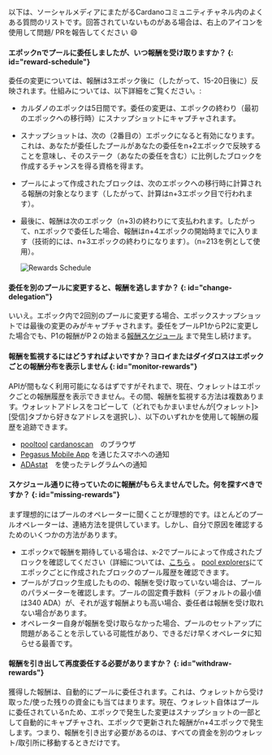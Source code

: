 以下は、ソーシャルメディアにまたがるCardanoコミュニティチャネル内のよくある質問のリストです。回答されていないものがある場合は、右上のアイコンを使用して問題/ PRを報告してください :smile:

#### エポックnでプールに委任しましたが、いつ報酬を受け取りますか？ {: id="reward-schedule"}
委任の変更については、報酬は3エポック後に（したがって、15-20日後に）反映されます。仕組みについては、以下詳細をご覧ください。:
- カルダノのエポックは5日間です。委任の変更は、エポックの終わり（最初のエポックへの移行時）にスナップショットにキャプチャされます。
- スナップショットは、次の（2番目の）エポックになると有効になります。これは、あなたが委任したプールがあなたの委任をn+2エポックで反映することを意味し、そのステーク（あなたの委任を含む）に比例したブロックを作成するチャンスを得る資格を得ます。
- プールによって作成されたブロックは、次のエポックへの移行時に計算される報酬の対象となります（したがって、計算はn+3エポック目で行われます）。
- 最後に、報酬は次のエポック（n+3)の終わりにて支払われます。したがって、nエポックで委任した場合、報酬はn+4エポックの開始時までに入ります（技術的には、n+3エポックの終わりになります）。（n=213を例として使用）。

  ![Rewards Schedule](https://raw.githubusercontent.com/cardano-community/support-faq/images/docs/images/rewards-schedule.jpg)

#### 委任を別のプールに変更すると、報酬を逃しますか？ {: id="change-delegation"}
いいえ。エポック内で2回別のプールに変更する場合、エポックスナップショットでは最後の変更のみがキャプチャされます。委任をプールP1からP2に変更した場合でも、P1の報酬がP２の始まる[報酬スケジュール](#reward-schedule) まで発生し続けます。

#### 報酬を監視するにはどうすればよいですか？ヨロイまたはダイダロスはエポックごとの報酬分布を表示しません {: id="monitor-rewards"}
APIが間もなく利用可能になるはずですがそれまで、現在、ウォレットはエポックごとの報酬履歴を表示できません。その間、報酬を監視する方法は複数あります。ウォレットアドレスをコピーして（どれでもかまいませんが[ウォレット]> [受信]タブから好きなアドレスを選択し）、以下のいずれかを使用して報酬の履歴を追跡できます。
- [pooltool]  [cardanoscan]　のブラウザ
- [Pegasus Mobile App](https://pegasuspool.info/) を通じたスマホへの通知
- [ADAstat](https://t.me/AdaStatBot)　を使ったテレグラムへの通知

#### スケジュール通りに待っていたのに報酬がもらえませんでした。何を探すべきですか？ {: id="missing-rewards"}
まず理想的にはプールのオペレーターに聞くことが理想的です。ほとんどのプールオペレーターは、連絡方法を提供しています。しかし、自分で原因を確認するためのいくつかの方法があります。
- エポックxで報酬を期待している場合は、x-2でプールによって作成されたブロックを確認してください（詳細については、[こちら](#reward-schedule) 。  [pool explorers](explorers.md#list)にてエポックごとに作成されたブロックのプール履歴を確認できます。
- プールがブロック生成したものの、報酬を受け取っていない場合は、プールのパラメーターを確認します。プールの固定費手数料（デフォルトの最小値は340 ADA）が、それが返す報酬よりも高い場合、委任者は報酬を受け取れない場合があります。
- オペレーター自身が報酬を受け取らなかった場合、プールのセットアップに問題があることを示している可能性があり、できるだけ早くオペレータに知らせる最善です。

#### 報酬を引き出して再度委任する必要がありますか？ {: id="withdraw-rewards"}
獲得した報酬は、自動的にプールに委任されます。これは、ウォレットから受け取った/使った残りの資金にも当てはまります。現在、ウォレット自体はプールに委任されているnため、エポックで発生した変更はスナップショットの一部として自動的にキャプチャされ、エポックで更新された報酬がn+4エポックで発生します。つまり、報酬を引き出す必要があるのは、すべての資金を別のウォレット/取引所に移動するときだけです。

[pooltool]: https://pooltool.io
[cardanoscan]: https://cardanoscan.io
[adapools]: https://adapools.org

